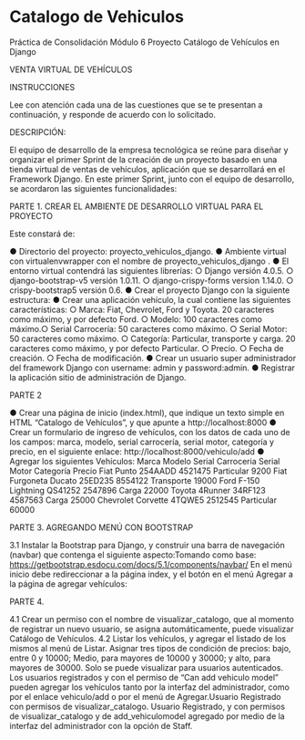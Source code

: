 # Catalogo de Vehiculos
Práctica de Consolidación Módulo 6 Proyecto Catálogo de Vehículos en Django

VENTA VIRTUAL DE VEHÍCULOS

INSTRUCCIONES

Lee con atención cada una de las cuestiones que se te presentan a continuación, y responde de
acuerdo con lo solicitado.

DESCRIPCIÓN:

El equipo de desarrollo de la empresa tecnológica se reúne para diseñar y organizar el primer Sprint de
la creación de un proyecto basado en una tienda virtual de ventas de vehículos, aplicación que se
desarrollará en el Framework Django.
En este primer Sprint, junto con el equipo de desarrollo, se acordaron las siguientes funcionalidades:

PARTE 1. CREAR EL AMBIENTE DE DESARROLLO VIRTUAL PARA EL PROYECTO

Este constará de:

● Directorio del proyecto: proyecto_vehiculos_django.
● Ambiente virtual con virtualenvwrapper con el nombre de proyecto_vehiculos_django .
● El entorno virtual contendrá las siguientes librerías:
  ○ Django versión 4.0.5.
  ○ django-bootstrap-v5 versión 1.0.11.
  ○ django-crispy-forms version 1.14.0.
  ○ crispy-bootstrap5 versión 0.6.
● Crear el proyecto Django con la siguiente estructura:
● Crear una aplicación vehículo, la cual contiene las siguientes características:
  ○ Marca: Fiat, Chevrolet, Ford y Toyota.
  20 caracteres como máximo, y por defecto Ford.
  ○ Modelo:
  100 caracteres como máximo.○ Serial Carrocería:
  50 caracteres como máximo.
  ○ Serial Motor:
  50 caracteres como máximo.
  ○ Categoría: Particular, transporte y carga.
  20 caracteres como máximo, y por defecto Particular.
  ○ Precio.
  ○ Fecha de creación.
  ○ Fecha de modificación.
● Crear un usuario super administrador del framework Django con username: admin y
  password:admin.
● Registrar la aplicación sitio de administración de Django.

PARTE 2

● Crear una página de inicio (index.html), que indique un texto simple en HTML “Catalogo de
Vehículos”, y que apunte a http://localhost:8000
● Crear un formulario de ingreso de vehículos, con los datos de cada uno de los campos: marca,
modelo, serial carrocería, serial motor, categoría y precio, en el siguiente enlace:
http://localhost:8000/vehiculo/add
● Agregar los siguientes Vehículos:
Marca Modelo Serial
Carroceria
Serial
Motor
Categoría Precio
Fiat Punto 254AADD 4521475 Particular 9200
Fiat Furgoneta
Ducato
25ED235 8554122 Transporte 19000
Ford F-150
Lightning
QS41252 2547896 Carga 22000
Toyota 4Runner 34RF123 4587563 Carga 25000
Chevrolet Corvette 4TQWE5 2512545 Particular 60000

PARTE 3. AGREGANDO MENÚ CON BOOTSTRAP

3.1 Instalar la Bootstrap para Django, y construir una barra de navegación (navbar) que contenga el
siguiente aspecto:Tomando como base: https://getbootstrap.esdocu.com/docs/5.1/components/navbar/
En el menú inicio debe redireccionar a la página index, y el botón en el menú Agregar a la página de
agregar vehículos:

PARTE 4.

4.1 Crear un permiso con el nombre de visualizar_catalogo, que al momento de registrar un nuevo
usuario, se asigna automáticamente, puede visualizar Catálogo de Vehículos.
4.2 Listar los vehículos, y agregar el listado de los mismos al menú de Listar. Asignar tres tipos de
condición de precios: bajo, entre 0 y 10000; Medio, para mayores de 10000 y 30000; y alto, para
mayores de 30000. Solo se puede visualizar para usuarios autenticados. Los usuarios registrados y
con el permiso de “Can add vehiculo model” pueden agregar los vehículos tanto por la interfaz del
administrador, como por el enlace vehiculo/add o por el menú de Agregar.Usuario Registrado con permisos de visualizar_catalogo.
Usuario Registrado, y con permisos de visualizar_catalogo y de add_vehiculomodel agregado por
medio de la interfaz del administrador con la opción de Staff.
